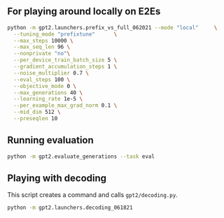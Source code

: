 ## For playing around locally on E2Es

```bash
python -m gpt2.launchers.prefix_vs_full_062021 --mode "local"     \
  --tuning_mode "prefixtune"      \
  --max_steps 10000 \
  --max_seq_len 96 \
  --nonprivate "no"\
  --per_device_train_batch_size 5 \
  --gradient_accumulation_steps 1 \
  --noise_multiplier 0.7 \
  --eval_steps 100 \
  --objective_mode 0 \
  --max_generations 40 \
  --learning_rate 1e-5 \
  --per_example_max_grad_norm 0.1 \
  --mid_dim 512 \
  --preseqlen 10
```

## Running evaluation
```bash
python -m gpt2.evaluate_generations --task eval
```


## Playing with decoding
This script creates a command and calls `gpt2/decoding.py`.
```bash
python -m gpt2.launchers.decoding_061821
```
